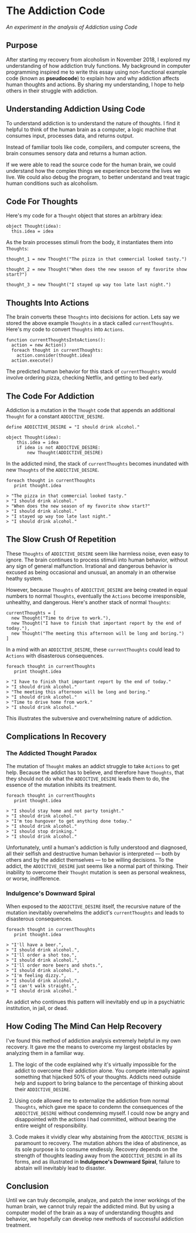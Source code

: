 # The Addiction Code

_An experiment in the analysis of Addiction using Code_

## Purpose

After starting my recovery from alcoholism in November 2018, I explored my understanding of how addiction truly functions. My background in computer programming inspired me to write this essay using non-functional example code (known as **pseudocode**) to explain how and why addiction affects human thoughts and actions. By sharing my understanding, I hope to help others in their struggle with addiction.

## Understanding Addiction Using Code

To understand addiction is to understand the nature of thoughts. I find it helpful to think of the human brain as a computer, a logic machine that consumes input, processes data, and returns output. 

Instead of familiar tools like code, compilers, and computer screens, the brain consumes sensory data and returns a human action.

If we were able to read the source code for the human brain, we could understand how the complex things we experience become the lives we live. We could also debug the program, to better understand and treat tragic human conditions such as alcoholism.

## Code For Thoughts

Here's my code for a `Thought` object that stores an arbitrary idea:

```
object Thought(idea):
  this.idea = idea
```

As the brain processes stimuli from the body, it instantiates them into `Thoughts`:

```
thought_1 = new Thought("The pizza in that commercial looked tasty.")

thought_2 = new Thought("When does the new season of my favorite show start?")

thought_3 = new Thought("I stayed up way too late last night.")
```

## Thoughts Into Actions

The brain converts these `Thoughts` into decisions for action. Lets say we stored the above example `Thoughts` in a stack called `currentThoughts`. Here's my code to convert `Thoughts` into `Actions`.

```
function currentThoughtsIntoActions():
  action = new Action()
  foreach thought in currentThoughts:
    action.consider(thought.idea)
  action.execute()
```

The predicted human behavior for this stack of `currentThoughts` would involve ordering pizza, checking Netflix, and getting to bed early.

## The Code For Addiction

Addiction is a mutation in the `Thought` code that appends an additional `Thought` for a constant `ADDICTIVE_DESIRE`. 

```
define ADDICTIVE_DESIRE = "I should drink alcohol."

object Thought(idea):
    this.idea = idea
    if idea is not ADDICTIVE_DESIRE:
        new Thought(ADDICTIVE_DESIRE)
```

In the addicted mind, the stack of `currentThoughts` becomes inundated with new `Thoughts` of the `ADDICTIVE_DESIRE`. 

```
foreach thought in currentThoughts
   print thought.idea

> "The pizza in that commercial looked tasty."
> "I should drink alcohol."
> "When does the new season of my favorite show start?"
> "I should drink alcohol."
> "I stayed up way too late last night."
> "I should drink alcohol."
```

## The Slow Crush Of Repetition

These `Thoughts` of `ADDICTIVE_DESIRE` seem like harmless noise, even easy to ignore. The brain continues to process stimuli into human behavior, without any sign of general malfunction. Irrational and dangerous behavior is excused as being occasional and unusual, an anomaly in an otherwise heathy system.

However, because `Thoughts` of `ADDICTIVE_DESIRE` are being created in equal numbers to normal `Thoughts`, eventually the `Actions` become irresponsible, unhealthy, and dangerous. Here's another stack of normal `Thoughts`:

```
currentThoughts = [
  new Thought("Time to drive to work."),
  new Thought("I have to finish that important report by the end of today."),
  new Thought("The meeting this afternoon will be long and boring.")
]
```

In a mind with an `ADDICTIVE_DESIRE`, these `currentThoughts` could lead to `Actions` with disasterous consequences.

```
foreach thought in currentThoughts
   print thought.idea

> "I have to finish that important report by the end of today."
> "I should drink alcohol."
> "The meeting this afternoon will be long and boring."
> "I should drink alcohol."
> "Time to drive home from work."
> "I should drink alcohol."
```

This illustrates the subversive and overwhelming nature of addiction. 

## Complications In Recovery

### The Addicted Thought Paradox

The mutation of `Thought` makes an addict struggle to take `Actions` to get help. Because the addict has to believe, and therefore have `Thoughts`, that they should not do what the `ADDICTIVE_DESIRE` leads them to do, the essence of the mutation inhibits its treatment. 

```
foreach thought in currentThoughts
   print thought.idea

> "I should stay home and not party tonight."
> "I should drink alcohol."
> "I'm too hungover to get anything done today."
> "I should drink alcohol."
> "I should stop drinking."
> "I should drink alcohol."
```

Unfortunately, until a human's addiction is fully understood and diagnosed, all their selfish and destructive human behavior is interpreted — both by others and by the addict themselves — to be willing decisions. To the addict, the `ADDICTIVE_DESIRE` just seems like a normal part of thinking. Their inability to overcome their `Thought` mutation is seen as personal weakness, or worse, indifference. 

### Indulgence's Downward Spiral

When exposed to the `ADDICTIVE_DESIRE` itself, the recursive nature of the mutation inevitably overwhelms the addict's `currentThoughts` and leads to disasterous consequences.

```
foreach thought in currentThoughts
   print thought.idea

> "I'll have a beer.",
> "I should drink alcohol.",
> "I'll order a shot too.",
> "I should drink alcohol.",
> "I'll order more beers and shots.",
> "I should drink alcohol.",
> "I'm feeling dizzy.",
> "I should drink alcohol.",
> "I can't walk straight.",
> "I should drink alcohol."
```

An addict who continues this pattern will inevitably end up in a psychiatric institution, in jail, or dead.

## How Coding The Mind Can Help Recovery

I've found this method of addiction analysis extremely helpful in my own recovery. It gave me the means to overcome my largest obstacles by analyzing them in a familiar way.

1. The logic of the code explained why it's virtually impossible for the addict to overcome their addiction alone. You compete internally against something that hijacked 50% of your thoughts. Addicts need outside help and support to bring balance to the percentage of thinking about their `ADDICTIVE_DESIRE`.

1. Using code allowed me to externalize the addiction from normal `Thoughts`, which gave me space to condemn the consequences of the `ADDICTIVE_DESIRE` without condemning myself. I could now be angry and disappointed with the actions I had committed, without bearing the entire weight of responsibility.

1. Code makes it vividly clear why abstaining from the `ADDICTIVE_DESIRE` is paramount to recovery. The mutation abhors the idea of abstinence, as its sole purpose is to consume endlessly. Recovery depends on the strength of thoughts leading away from the `ADDICTIVE_DESIRE` in all its forms, and as illustrated in **Indulgence's Downward Spiral**, failure to abstain will inevitably lead to disaster.

## Conclusion

Until we can truly decompile, analyze, and patch the inner workings of the human brain, we cannot truly repair the addicted mind. But by using a computer model of the brain as a way of understanding thoughts and behavior, we hopefully can develop new methods of successful addiction treatment. 

